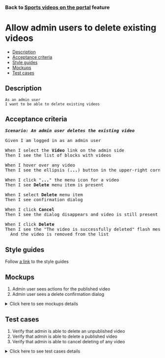 ### Back to [Sports videos on the portal](../../README.md) feature

# Allow admin users to delete existing videos

- [Description](#description)
- [Acceptance criteria](#acceptance-criteria)
- [Style guides](#style-guides)
- [Mockups](#mockups)
- [Test cases](#test-cases)

## Description

    As an admin user
    I want to be able to delete existing videos

## Acceptance criteria

<pre>
<b><i>Scenario: An admin user deletes the existing video</i></b>

Given I am logged in as an admin user

When I select the <b>Video</b> link on the admin side 
Then I see the list of blocks with videos

When I hover over any video
Then I see the ellipsis (<b>...</b>) button in the upper-right corner

When I click "<b>...</b>" the menu icon for a video
Then I see <b>Delete</b> menu item is present

When I select <b>Delete</b> menu item
Then I see confirmation dialog

When I click <b>Cancel</b>
Then I see the dialog disappears and video is still present

When I click <b>Delete</b>
Then I see the "The video is successfully deleted" flash message
  And the video is removed from the list
</pre>

## Style guides

Follow [a link](https://www.figma.com/proto/0zkkf5WC77OSpvyD6YXpFE/Style-guides?page-id=0%3A1&node-id=19%3A5368&viewport=266%2C48%2C0.54&scaling=min-zoom&starting-point-node-id=19%3A5368) to the style guides

## Mockups

1. Admin user sees actions for the published video
2. Admin user sees a delete confirmation dialog

<details>
  <summary>Click here to see mockups details</summary>

**1. Admin user sees actions for the published video:**

![Admin user sees actions for the published video](/sports_hub_portal/web_application_features/video_page/images/video_actions.png)

**2. Admin user sees a delete confirmation dialog:**

![Admin user sees a delete confirmation dialog](/sports_hub_portal/web_application_features/video_page/images/delete_confirmation_from_index.png)

</details>

## Test cases

1. Verify that admin is able to delete an unpublished video
2. Verify that admin is able to delete a published video
3. Verify that admin is able to cancel deleting of any video

<details>
  <summary>Click here to see test cases details</summary>

### **#1. Verify that admin is able to delete an unpublished video**

|Preconditions|Steps|Expected result
--------------|-----|----------
|- Log in with admin account</br>- Go to the <b>Video</b> page</br>- There is an unpublished video|1) Hover over an unpublished video</br>2) Click "<b>...</b>" button > <b>Delete</b> menu item</br>3) On the confirmation popover, click the <b>Delete</b> button|3) "The video is successfully deleted" flash message appears and video is deleted from the list|

### **#2. Verify that admin is able to delete a published video**

|Preconditions|Steps|Expected result
--------------|-----|----------
|- Log in with admin account</br>- Go to the <b>Video</b> page</br>- There is a published video|1) Hover over a published video</br>2) Click "<b>...</b>" button > <b>Delete</b> menu item</br>3) On the confirmation popover, click the <b>Delete</b> button|3) "The video is successfully deleted" flash message appears and video is deleted from the list|

### **#3. Verify that admin is able to cancel deleting of any video**

|Preconditions|Steps|Expected result
--------------|-----|----------
|- Log in with admin account</br>- Go to the <b>Video</b> page|1) Hover over any video</br>2) Click "<b>...</b>" button > <b>Delete</b> menu item</br>3) On the confirmation popover, click the <b>Cancel</b> button|3) The video is present in the list|

</details>

